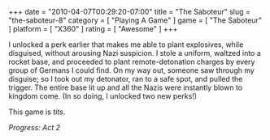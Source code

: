 +++
date = "2010-04-07T00:29:20-07:00"
title = "The Saboteur"
slug = "the-saboteur-8"
category = [ "Playing A Game" ]
game = [ "The Saboteur" ]
platform = [ "X360" ]
rating = [ "Awesome" ]
+++

I unlocked a perk earlier that makes me able to plant explosives, while disguised, without arousing Nazi suspicion.  I stole a uniform, waltzed into a rocket base, and proceeded to plant remote-detonation charges by every group of Germans I could find.  On my way out, someone saw through my disguise; so I took out my detonator, ran to a safe spot, and pulled the trigger.  The entire base lit up and all the Nazis were instantly blown to kingdom come.  (In so doing, I unlocked two new perks!)

This game is <i>tits</i>.

<i>Progress: Act 2</i>